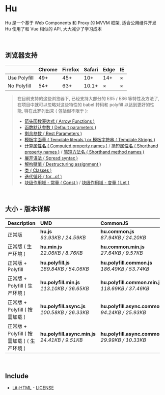 # Hu
Hu 是一个基于 Web Components 和 Proxy 的 MVVM 框架, 适合公用组件开发<br>
Hu 使用了和 Vue 相似的 API, 大大减少了学习成本

<br>

## 浏览器支持

|              | Chrome | Firefox | Safari | Edge | IE |
| :-           | :-     | :-      | :-     | :-   | :- |
| Use Polyfill | 49+    | 45+     | 10+    | 14+  | ×  |
| No Polyfill  | 54+    | 63+     | 10.1+  | ×    | ×  |

> 在目前支持的这些浏览器下, 已经支持大部分的 ES5 / ES6 等特性及方法了,<br>
> 在项目中就可以忽略对这些特性的 babel 转码和 polyfill 以达到更好的性能, 特在此罗列出来 ( 包括但不限于 ): <br>
  > - [箭头函数表达式 ( Arrow Functions )](https://developer.mozilla.org/zh-CN/docs/Web/JavaScript/Reference/Functions/Arrow_functions)
  > - [函数默认参数 ( Default parameters )](https://developer.mozilla.org/zh-CN/docs/Web/JavaScript/Reference/Functions/Default_parameters)
  > - [剩余参数 ( Rest Parameters )](https://developer.mozilla.org/zh-CN/docs/Web/JavaScript/Reference/Functions/Rest_parameters)
  > - [模板字面量 ( Template literals ) or 模板字符串 ( Template Strings )](https://developer.mozilla.org/zh-CN/docs/Web/JavaScript/Reference/template_strings)
  > - [计算属性名 ( Computed property names )](https://developer.mozilla.org/zh-CN/docs/Web/JavaScript/Reference/Operators/Object_initializer#计算属性名) / [简短属性名 ( Shorthand property names )](https://developer.mozilla.org/zh-CN/docs/Web/JavaScript/Reference/Operators/Object_initializer#属性定义) / [简短方法名 ( Shorthand method names )](https://developer.mozilla.org/zh-CN/docs/Web/JavaScript/Reference/Operators/Object_initializer#方法定义)
  > - [展开语法 ( Spread syntax )](https://developer.mozilla.org/zh-CN/docs/Web/JavaScript/Reference/Operators/Spread_syntax)
  > - [解构赋值 ( Destructuring assignment )](https://developer.mozilla.org/zh-CN/docs/Web/JavaScript/Reference/Operators/Destructuring_assignment)
  > - [类 ( Classes )](https://developer.mozilla.org/zh-CN/docs/Web/JavaScript/Reference/Classes)
  > - [迭代循环 ( for...of )](https://developer.mozilla.org/zh-CN/docs/Web/JavaScript/Reference/Statements/for...of)
  > - [块级作用域 - 常量 ( Const )](https://developer.mozilla.org/zh-CN/docs/Web/JavaScript/Reference/Statements/const) / [块级作用域 - 变量 ( Let )](https://developer.mozilla.org/zh-CN/docs/Web/JavaScript/Reference/Statements/let)

<br>

## 大小 - 版本详解
| Description | UMD | CommonJS | ES Module |
| :- | :- | :- | :- |
| 正常版 | **hu.js**<br>*93.93KB / 24.59KB* | **hu.common.js**<br>*87.94KB / 24.20KB* | **hu.esm.js**<br>*87.92KB / 24.19KB* |
| 正常版 ( 生产环境 ) | **hu.min.js**<br>*22.06KB / 8.76KB* | **hu.common.min.js**<br>*27.64KB / 9.57KB* | **hu.esm.min.js**<br>*21.89KB / 8.69KB* |
| 正常版 + Polyfill | **hu.polyfill.js**<br>*189.84KB / 54.06KB* | **hu.polyfill.common.js**<br>*186.49KB / 53.74KB* | **hu.polyfill.esm.js**<br>*186.48KB / 53.72KB* |
| 正常版 + Polyfill ( 生产环境 ) | **hu.polyfill.min.js**<br>*113.10KB / 36.65KB* | **hu.polyfill.common.min.js**<br>*118.69KB / 37.46KB* | **hu.polyfill.esm.min.js**<br>*112.93KB / 36.58KB* |
| 正常版 + Polyfill ( 按需加载 ) | **hu.polyfill.async.js**<br>*100.58KB / 26.33KB* | **hu.polyfill.async.common.js**<br>*94.24KB / 25.93KB* | **hu.polyfill.async.esm.js**<br>*94.22KB / 25.92KB* |
| 正常版 + Polyfill ( 按需加载 ) ( 生产环境 ) | **hu.polyfill.async.min.js**<br>*24.41KB / 9.51KB* | **hu.polyfill.async.common.min.js**<br>*29.99KB / 10.33KB* | **hu.polyfill.async.esm.min.js**<br>*24.24KB / 9.44KB* |

<br>

## Include
  - [Lit-HTML](https://github.com/Polymer/lit-html) \- [LICENSE](https://github.com/Polymer/lit-html/blob/master/LICENSE)